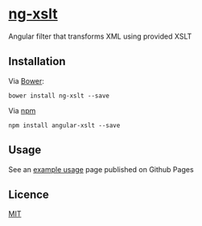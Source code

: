 # [ng-xslt]
Angular filter that transforms XML using provided XSLT

## Installation
Via [Bower]:
```
bower install ng-xslt --save
```

Via [npm]
```
npm install angular-xslt --save
```

## Usage
See an [example usage] page published on Github Pages

## Licence
[MIT](LICENSE)

[ng-xslt]: http://v12.github.io/angular-xslt/
[example usage]: http://v12.github.io/angular-xslt/
[Bower]: http://bower.io/
[npm]: https://npmjs.org/